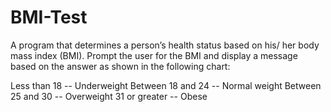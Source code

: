 # BMI-Test
A program that determines a person’s health status based on his/ her body mass index (BMI). Prompt the user for the BMI and display a message based on the answer as shown in the following chart:

Less than 18 -- Underweight
Between 18 and 24 -- Normal weight
Between 25 and 30 -- Overweight
31 or greater -- Obese
